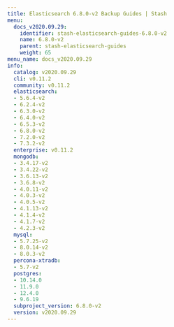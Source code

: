 ```yaml
---
title: Elasticsearch 6.8.0-v2 Backup Guides | Stash
menu:
  docs_v2020.09.29:
    identifier: stash-elasticsearch-guides-6.8.0-v2
    name: 6.8.0-v2
    parent: stash-elasticsearch-guides
    weight: 65
menu_name: docs_v2020.09.29
info:
  catalog: v2020.09.29
  cli: v0.11.2
  community: v0.11.2
  elasticsearch:
  - 5.6.4-v2
  - 6.2.4-v2
  - 6.3.0-v2
  - 6.4.0-v2
  - 6.5.3-v2
  - 6.8.0-v2
  - 7.2.0-v2
  - 7.3.2-v2
  enterprise: v0.11.2
  mongodb:
  - 3.4.17-v2
  - 3.4.22-v2
  - 3.6.13-v2
  - 3.6.8-v2
  - 4.0.11-v2
  - 4.0.3-v2
  - 4.0.5-v2
  - 4.1.13-v2
  - 4.1.4-v2
  - 4.1.7-v2
  - 4.2.3-v2
  mysql:
  - 5.7.25-v2
  - 8.0.14-v2
  - 8.0.3-v2
  percona-xtradb:
  - 5.7-v2
  postgres:
  - 10.14.0
  - 11.9.0
  - 12.4.0
  - 9.6.19
  subproject_version: 6.8.0-v2
  version: v2020.09.29
---
```


